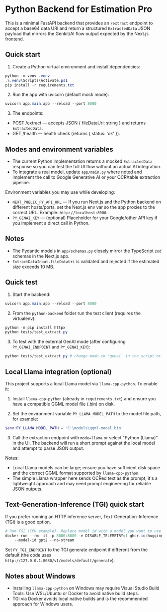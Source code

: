 # Python Backend for Estimation Pro

This is a minimal FastAPI backend that provides an `/extract` endpoint to accept a base64 data URI and return a structured `ExtractedData` JSON payload that mirrors the Genkit/AI flow output expected by the Next.js frontend.

## Quick start

1. Create a Python virtual environment and install dependencies:

```powershell
python -m venv .venv
.\.venv\Scripts\Activate.ps1
pip install -r requirements.txt
```

2. Run the app with uvicorn (default mock mode):

```powershell
uvicorn app.main:app --reload --port 8000
```

3. The endpoints:

- POST /extract — accepts JSON { fileDataUri: string } and returns `ExtractedData`.
- GET /health — health check (returns { status: 'ok' }).

## Modes and environment variables
- The current Python implementation returns a mocked `ExtractedData` response so you can test the full UI flow without an actual AI integration.
- To integrate a real model, update `app/main.py` where noted and implement the call to Google Generative AI or your OCR/table extraction pipeline.

Environment variables you may use while developing:

- `NEXT_PUBLIC_PY_API_URL` — If you run Next.js and the Python backend on different hosts/ports, set the Next.js env var so the app proxies to the correct URL. Example: `http://localhost:8000`.
- `PY_GENAI_KEY` — (optional) Placeholder for your Google/other API key if you implement a direct call in Python.

## Notes

- The Pydantic models in `app/schemas.py` closely mirror the TypeScript `zod` schemas in the Next.js app.
- `ExtractDataInput.fileDataUri` is validated and rejected if the estimated size exceeds 10 MB.

## Quick test

1. Start the backend:

```powershell
uvicorn app.main:app --reload --port 8000
```

2. From the `python-backend` folder run the test client (requires the virtualenv):

```powershell
python -m pip install httpx
python tests/test_extract.py
```

3. To test with the external GenAI mode (after configuring `PY_GENAI_ENDPOINT` and `PY_GENAI_KEY`):

```powershell
python tests/test_extract.py # change mode to 'genai' in the script or call URL /extract?mode=genai
```

## Local Llama integration (optional)

This project supports a local Llama model via `llama-cpp-python`. To enable it:

1. Install `llama-cpp-python` (already in `requirements.txt`) and ensure you have a compatible GGML model file (.bin) on disk.

2. Set the environment variable `PY_LLAMA_MODEL_PATH` to the model file path, for example:

```powershell
$env:PY_LLAMA_MODEL_PATH = 'C:\models\ggml-model.bin'
```

3. Call the extraction endpoint with `mode=llama` or select "Python (Llama)" in the UI. The backend will run a short prompt against the local model and attempt to parse JSON output.

Notes:
- Local Llama models can be large; ensure you have sufficient disk space and the correct GGML format supported by `llama-cpp-python`.
- The simple Llama wrapper here sends OCRed text as the prompt; it's a lightweight approach and may need prompt engineering for reliable JSON outputs.

## Text-Generation-Inference (TGI) quick start

If you prefer running an HTTP inference server, Text-Generation-Inference (TGI) is a good option.

```powershell
# Run TGI (CPU example). Replace model id with a model you want to use.
docker run --rm -it -p 8080:8080 -e DISABLE_TELEMETRY=1 ghcr.io/huggingface/text-generation-inference:latest \
	--model-id gpt2 --no-stream
```

Set `PY_TGI_ENDPOINT` to the TGI generate endpoint if different from the default (the code uses `http://127.0.0.1:8080/v1/models/default/generate`).

## Notes about Windows

- Installing `llama-cpp-python` on Windows may require Visual Studio Build Tools. Use WSL/Ubuntu or Docker to avoid native build steps.
- TGI via Docker avoids local native builds and is the recommended approach for Windows users.

